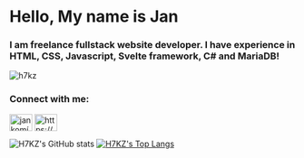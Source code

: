 <h1 align="left">Hello, My name is Jan</h1>
<h3 align="left">I am freelance fullstack website developer. I have experience in HTML, CSS, Javascript, Svelte framework, C# and MariaDB!</h3>

<p align="left"> <img src="https://komarev.com/ghpvc/?username=h7kz&label=Profile%20views&color=0e75b6&style=flat" alt="h7kz" /> </p>

<h3 align="left" padding=0>Connect with me:</h3>
<p align="left">
<a href="https://linkedin.com/in/jan komínek" target="blank"><img align="center" src="https://raw.githubusercontent.com/rahuldkjain/github-profile-readme-generator/master/src/images/icons/Social/linked-in-alt.svg" alt="jan komínek" height="30" width="40" /></a>
<a href="https://discord.gg/https://discord.gg/xdjgTDgRfd" target="blank"><img align="center" src="https://raw.githubusercontent.com/rahuldkjain/github-profile-readme-generator/master/src/images/icons/Social/discord.svg" alt="https://discord.gg/xdjgTDgRfd" height="30" width="40" /></a>
</p>

![H7KZ's GitHub stats](https://github-readme-stats.vercel.app/api?username=H7KZ&show_icons=true&theme=react) [![H7KZ's Top Langs](https://github-readme-stats.vercel.app/api/top-langs/?username=H7KZ&theme=react)](https://github.com/H7KZ/H7KZ)

